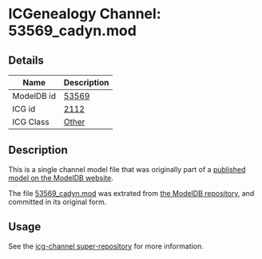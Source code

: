 # ICGenealogy Channel: 53569\_cadyn.mod

## Details

Name | Description
---- | -----------
ModelDB id | [53569](http://senselab.med.yale.edu/ModelDB/ShowModel.cshtml?model=53569)
ICG id | [2112](http://icg.neurotheory.ox.ac.uk/channels/other/2112)
ICG Class | [Other](http://icg.neurotheory.ox.ac.uk/channels/other)

## Description

This is a single channel model file that was originally part of a [published model on the ModelDB website](http://senselab.med.yale.edu/mModelDB/ShowModel.cshtml?model=53569).

The file [53569\_cadyn.mod](53569_cadyn.mod) was extrated from [the ModelDB repository](http://senselab.med.yale.edu/ModelDB/ShowModel.cshtml?model=53569), and committed in its original form.

## Usage

See the [icg-channel super-repository](https://github.com/icgenealogy/icg-channels) for more information.
